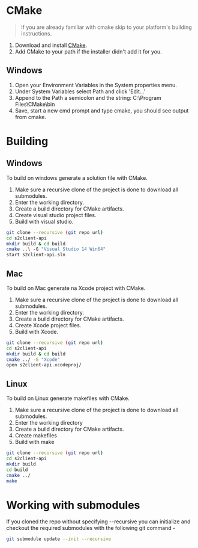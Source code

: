 CMake
=====
> If you are already familiar with cmake skip to your platform's building instructions.

1. Download and install [CMake](https://cmake.org/download/).
2. Add CMake to your path if the installer didn't add it for you.

Windows
-------
1. Open your Environment Variables in the System properties menu.
2. Under System Variables select Path and click 'Edit...'
3. Append to the Path a semicolon and the string: C:\Program Files\CMake\bin
4. Save, start a new cmd prompt and type cmake, you should see output from cmake.


Building
========

Windows
-------

To build on windows generate a solution file with CMake.

1. Make sure a recursive clone of the project is done to download all submodules.
2. Enter the working directory.
3. Create a build directory for CMake artifacts.
4. Create visual studio project files.
5. Build with visual studio.

```bash
git clone --recursive (git repo url)
cd s2client-api
mkdir build & cd build
cmake ..\ -G "Visual Studio 14 Win64"  
start s2client-api.sln
```

Mac
-------

To build on Mac generate na Xcode project with CMake.

1. Make sure a recursive clone of the project is done to download all submodules.
2. Enter the working directory.
3. Create a build directory for CMake artifacts.
4. Create Xcode project files.
5. Build with Xcode.

```bash
git clone --recursive (git repo url)
cd s2client-api
mkdir build & cd build
cmake ../ -G "Xcode"
open s2client-api.xcodeproj/
```

Linux
-----

To build on Linux generate makefiles with CMake.

1. Make sure a recursive clone of the project is done to download all submodules.
2. Enter the working directory
3. Create a build directory for CMake artifacts.
4. Create makefiles
5. Build with make

```bash
git clone --recursive (git repo url)
cd s2client-api
mkdir build
cd build  
cmake ../
make
```

Working with submodules
=======================

If you cloned the repo without specifying --recursive you can initialize and checkout
the required submodules with the following git command -

```bash
git submodule update --init --recursive
```
